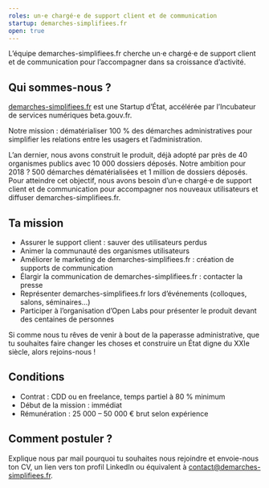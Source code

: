 ```yaml
---
roles: un·e chargé·e de support client et de communication
startup: demarches-simplifiees.fr
open: true
---
```


L’équipe demarches-simplifiees.fr cherche un·e chargé·e de support client et de communication pour l’accompagner dans sa croissance d’activité.

<!--more-->

## Qui sommes-nous ?

[demarches-simplifiees.fr](https://www.demarches-simplifiees.fr) est une Startup d’État, accélérée par l’Incubateur de services numériques beta.gouv.fr.

Notre mission : dématérialiser 100 % des démarches administratives pour simplifier les relations entre les usagers et l’administration.

L’an dernier, nous avons construit le produit, déjà adopté par près de 40 organismes publics avec 10 000 dossiers déposés. Notre ambition pour 2018 ? 500 démarches dématérialisées et 1 million de dossiers déposés. Pour atteindre cet objectif, nous avons besoin d’un·e chargé·e de support client et de communication pour accompagner nos nouveaux utilisateurs et diffuser demarches-simplifiees.fr.

## Ta mission

- Assurer le support client : sauver des utilisateurs perdus
- Animer la communauté des organismes utilisateurs
- Améliorer le marketing de demarches-simplifiees.fr : création de supports de communication
- Élargir la communication de demarches-simplifiees.fr : contacter la presse
- Représenter demarches-simplifiees.fr lors d’événements (colloques, salons, séminaires…)
- Participer à l’organisation d’Open Labs pour présenter le produit devant des centaines de personnes

Si comme nous tu rêves de venir à bout de la paperasse administrative, que tu souhaites faire changer les choses et construire un État digne du XXIe siècle, alors rejoins-nous !

## Conditions

- Contrat : CDD ou en freelance, temps partiel à 80 % minimum
- Début de la mission : immédiat
- Rémunération : 25 000 – 50 000 € brut selon expérience

## Comment postuler ?

Explique nous par mail pourquoi tu souhaites nous rejoindre et envoie-nous ton CV, un lien vers ton profil LinkedIn ou équivalent à [contact@demarches-simplifiees.fr](mailto:contact@demarches-simplifiees.fr).
